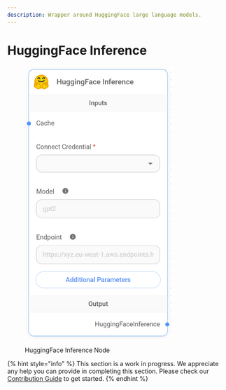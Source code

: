 ```yaml
---
description: Wrapper around HuggingFace large language models.
---
```


# HuggingFace Inference

<figure><img src="../../../.gitbook/assets/image (5) (1) (1) (1) (1) (1) (2).png" alt="" width="338"><figcaption><p>HuggingFace Inference Node</p></figcaption></figure>

{% hint style="info" %}
This section is a work in progress. We appreciate any help you can provide in completing this section. Please check our [Contribution Guide](broken-reference) to get started.
{% endhint %}
